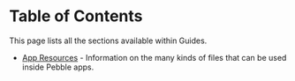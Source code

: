 # Table of Contents

This page lists all the sections available within Guides.

- [App Resources](./app-resources/index.md) - Information on the many kinds of files that can be used inside Pebble apps.
